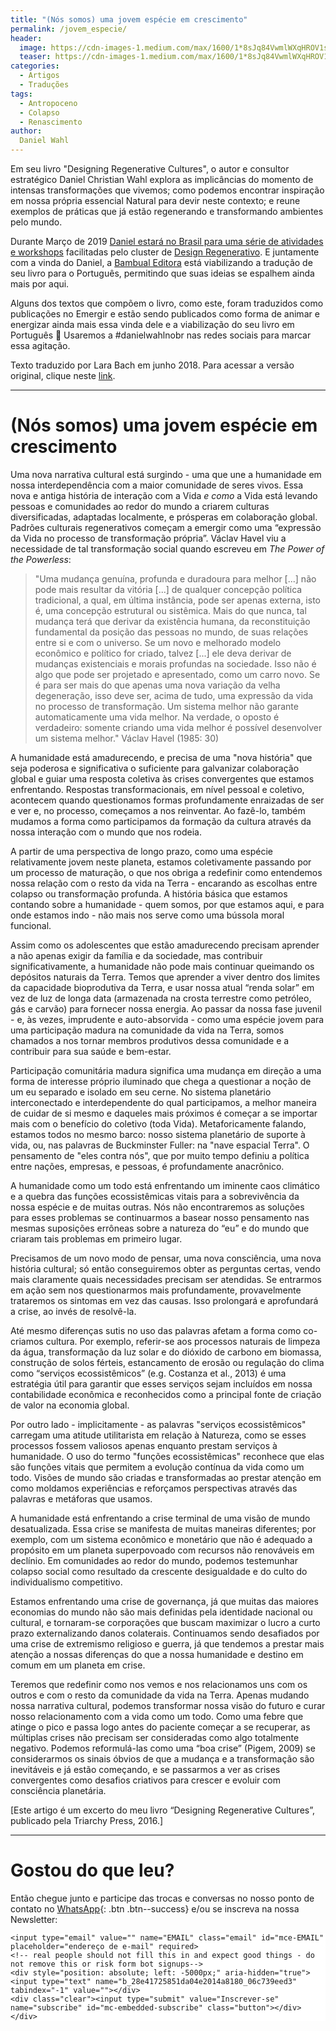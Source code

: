 ```yaml
---
title: "(Nós somos) uma jovem espécie em crescimento"
permalink: /jovem_especie/
header:
  image: https://cdn-images-1.medium.com/max/1600/1*8sJq84VwmlWXqHROV1szGg.jpeg
  teaser: https://cdn-images-1.medium.com/max/1600/1*8sJq84VwmlWXqHROV1szGg.jpeg
categories:
  - Artigos
  - Traduções
tags:
  - Antropoceno
  - Colapso
  - Renascimento
author:
  Daniel Wahl
---
```


Em seu livro "Designing Regenerative Cultures", o autor e consultor estratégico Daniel Christian Wahl explora as implicâncias do momento de intensas transformações que vivemos; como podemos encontrar inspiração em nossa própria essencial Natural para devir neste contexto; e reune exemplos de práticas que já estão regenerando e transformando ambientes pelo mundo.

Durante Março de 2019 [Daniel estará no Brasil para uma série de atividades e workshops](https://www.designregenerativo.org/) facilitadas pelo cluster de [Design Regenerativo](https://www.facebook.com/groups/design.social.regenerativo/). E juntamente com a vinda do Daniel, a [Bambual Editora](https://www.bambualeditora.com/?fbclid=IwAR3ZXESxx9Vp7jZu9VBuypM-Jd9fAEVwd_n2Ap6LwEUnaEdUWT0kYd0ZUO8) está viabilizando a tradução de seu livro para o Português, permitindo que suas ideias se espalhem ainda mais por aqui.

Alguns dos textos que compõem o livro, como este, foram traduzidos como publicações no Emergir e estão sendo publicados como forma de animar e energizar ainda mais essa vinda dele e a viabilização do seu livro em Português 🦋 Usaremos a #danielwahlnobr nas redes sociais para marcar essa agitação.

Texto traduzido por Lara Bach em junho 2018. Para acessar a versão original, clique neste [link](https://medium.com/age-of-awareness/we-are-a-young-species-growing-up-3072588c5a82).

---

# (Nós somos) uma jovem espécie em crescimento

Uma nova narrativa cultural está surgindo - uma que une a humanidade em nossa interdependência com a maior comunidade de seres vivos. Essa nova e antiga história de interação com a Vida *e como* a Vida está levando pessoas e comunidades ao redor do mundo a criarem culturas diversificadas, adaptadas localmente, e prósperas em colaboração global. Padrões culturais regenerativos começam a emergir como uma “expressão da Vida no processo de transformação própria”. Václav Havel viu a necessidade de tal transformação social quando escreveu em *The Power of the Powerless*:

> "Uma mudança genuína, profunda e duradoura para melhor [...] não pode mais resultar da vitória [...] de qualquer concepção política tradicional, a qual, em última instância, pode ser apenas externa, isto é, uma concepção estrutural ou sistêmica. Mais do que nunca, tal mudança terá que derivar da existência humana, da reconstituição fundamental da posição das pessoas no mundo, de suas relações entre si e com o universo. Se um novo e melhorado modelo econômico e político for criado, talvez [...] ele deva derivar de mudanças existenciais e morais profundas na sociedade. Isso não é algo que pode ser projetado e apresentado, como um carro novo. Se é para ser mais do que apenas uma nova variação da velha degeneração, isso deve ser, acima de tudo, uma expressão da vida no processo de transformação. Um sistema melhor não garante automaticamente uma vida melhor. Na verdade, o oposto é verdadeiro: somente criando uma vida melhor é possível desenvolver um sistema melhor." Václav Havel (1985: 30)

A humanidade está amadurecendo, e precisa de uma "nova história" que seja poderosa e significativa o suficiente para galvanizar colaboração global e guiar uma resposta coletiva às crises convergentes que estamos enfrentando. Respostas transformacionais, em nível pessoal e coletivo, acontecem quando questionamos formas profundamente enraizadas de ser e ver e, no processo, começamos a nos reinventar. Ao fazê-lo, também mudamos a forma como participamos da formação da cultura através da nossa interação com o mundo que nos rodeia.

A partir de uma perspectiva de longo prazo, como uma espécie relativamente jovem neste planeta, estamos coletivamente passando por um processo de maturação, o que nos obriga a redefinir como entendemos nossa relação com o resto da vida na Terra - encarando as escolhas entre colapso ou transformação profunda. A história básica que estamos contando sobre a humanidade - quem somos, por que estamos aqui, e para onde estamos indo - não mais nos serve como uma bússola moral funcional.

Assim como os adolescentes que estão amadurecendo precisam aprender a não apenas exigir da família e da sociedade, mas contribuir significativamente, a humanidade não pode mais continuar queimando os depósitos naturais da Terra. Temos que aprender a viver dentro dos limites da capacidade bioprodutiva da Terra, e usar nossa atual “renda solar” em vez de luz de longa data (armazenada na crosta terrestre como petróleo, gás e carvão) para fornecer nossa energia. Ao passar da nossa fase juvenil - e, às vezes, imprudente e auto-absorvida - como uma espécie jovem para uma participação madura na comunidade da vida na Terra, somos chamados a nos tornar membros produtivos dessa comunidade e a contribuir para sua saúde e bem-estar.

Participação comunitária madura significa uma mudança em direção a uma forma de interesse próprio iluminado que chega a questionar a noção de um eu separado e isolado em seu cerne. No sistema planetário interconectado e interdependente do qual participamos, a melhor maneira de cuidar de si mesmo e daqueles mais próximos é começar a se importar mais com o benefício do coletivo (toda Vida). Metaforicamente falando, estamos todos no mesmo barco: nosso sistema planetário de suporte à vida, ou, nas palavras de Buckminster Fuller: na "nave espacial Terra". O pensamento de "eles contra nós", que por muito tempo definiu a política entre nações, empresas, e pessoas, é profundamente anacrônico.

A humanidade como um todo está enfrentando um iminente caos climático e a quebra das funções ecossistêmicas vitais para a sobrevivência da nossa espécie e de muitas outras. Nós não encontraremos as soluções para esses problemas se continuarmos a basear nosso pensamento nas mesmas suposições errôneas sobre a natureza do “eu” e do mundo que criaram tais problemas em primeiro lugar.

Precisamos de um novo modo de pensar, uma nova consciência, uma nova história cultural; só então conseguiremos obter as perguntas certas, vendo mais claramente quais necessidades precisam ser atendidas. Se entrarmos em ação sem nos questionarmos mais profundamente, provavelmente trataremos os sintomas em vez das causas. Isso prolongará e aprofundará a crise, ao invés de resolvê-la.

Até mesmo diferenças sutis no uso das palavras afetam a forma como co-criamos cultura. Por exemplo, referir-se aos processos naturais de limpeza da água, transformação da luz solar e do dióxido de carbono em biomassa, construção de solos férteis, estancamento de erosão ou regulação do clima como “serviços ecossistêmicos” (e.g. Costanza et al., 2013) é uma estratégia útil para garantir que esses serviços sejam incluídos em nossa contabilidade econômica e reconhecidos como a principal fonte de criação de valor na economia global.

Por outro lado - implicitamente - as palavras "serviços ecossistêmicos" carregam uma atitude utilitarista em relação à Natureza, como se esses processos fossem valiosos apenas enquanto prestam serviços à humanidade. O uso do termo "funções ecossistêmicas" reconhece que elas são funções vitais que permitem a evolução contínua da vida como um todo. Visões de mundo são criadas e transformadas ao prestar atenção em como moldamos experiências e reforçamos perspectivas através das palavras e metáforas que usamos.

A humanidade está enfrentando a crise terminal de uma visão de mundo desatualizada. Essa crise se manifesta de muitas maneiras diferentes; por exemplo, com um sistema econômico e monetário que não é adequado a propósito em um planeta superpovoado com recursos não renováveis em declínio. Em comunidades ao redor do mundo, podemos testemunhar colapso social como resultado da crescente desigualdade e do culto do individualismo competitivo.

Estamos enfrentando uma crise de governança, já que muitas das maiores economias do mundo não são mais definidas pela identidade nacional ou cultural, e tornaram-se corporações que buscam maximizar o lucro a curto prazo externalizando danos colaterais. Continuamos sendo desafiados por uma crise de extremismo religioso e guerra, já que tendemos a prestar mais atenção a nossas diferenças do que a nossa humanidade e destino em comum em um planeta em crise.

Teremos que redefinir como nos vemos e nos relacionamos uns com os outros e com o resto da comunidade da vida na Terra. Apenas mudando nossa narrativa cultural, podemos transformar nossa visão do futuro e curar nosso relacionamento com a vida como um todo. Como uma febre que atinge o pico e passa logo antes do paciente começar a se recuperar, as múltiplas crises não precisam ser consideradas como algo totalmente negativo. Podemos reformulá-las como uma “boa crise” (Pigem, 2009) se considerarmos os sinais óbvios de que a mudança e a transformação são inevitáveis e já estão começando, e se passarmos a ver as crises convergentes como desafios criativos para crescer e evoluir com consciência planetária.

[Este artigo é um excerto do meu livro “Designing Regenerative Cultures”, publicado pela Triarchy Press, 2016.]

---

# Gostou do que leu?

Então chegue junto e participe das trocas e conversas no nosso ponto de contato no [<i class="fab fa-whatsapp"></i> WhatsApp](https://chat.whatsapp.com/4DzwqHLNBkMJ8gCQ3MEeLb){: .btn .btn--success} e/ou se inscreva na nossa Newsletter:

<!-- Begin MailChimp Signup Form -->
<link href="//cdn-images.mailchimp.com/embedcode/horizontal-slim-10_7.css" rel="stylesheet" type="text/css">
<style type="text/css">
	#mc_embed_signup{background:#fff; clear:left; font:14px Helvetica,Arial,sans-serif; width:100%;}
	/* Add your own MailChimp form style overrides in your site stylesheet or in this style block.
	   We recommend moving this block and the preceding CSS link to the HEAD of your HTML file. */
</style>
<div id="mc_embed_signup">
<form action="https://emergir.us16.list-manage.com/subscribe/post?u=28e41725851da04e2014a8180&amp;id=06c739eed3" method="post" id="mc-embedded-subscribe-form" name="mc-embedded-subscribe-form" class="validate" target="_blank" novalidate>
    <div id="mc_embed_signup_scroll">

	<input type="email" value="" name="EMAIL" class="email" id="mce-EMAIL" placeholder="endereço de e-mail" required>
    <!-- real people should not fill this in and expect good things - do not remove this or risk form bot signups-->
    <div style="position: absolute; left: -5000px;" aria-hidden="true"><input type="text" name="b_28e41725851da04e2014a8180_06c739eed3" tabindex="-1" value=""></div>
    <div class="clear"><input type="submit" value="Inscrever-se" name="subscribe" id="mc-embedded-subscribe" class="button"></div>
    </div>
</form>
</div>

<!--End mc_embed_signup-->

